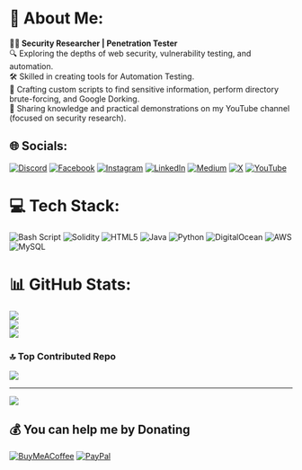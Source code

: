 # 💫 About Me:
 **👨‍💻 Security Researcher | Penetration Tester**<br>🔍 Exploring the depths of web security, vulnerability testing, and automation.<br>🛠️ Skilled in creating tools for Automation Testing.<br>📜 Crafting custom scripts to find sensitive information, perform directory brute-forcing, and Google Dorking.<br>🎥 Sharing knowledge and practical demonstrations on my YouTube channel (focused on security research).


## 🌐 Socials:
[![Discord](https://img.shields.io/badge/Discord-%237289DA.svg?logo=discord&logoColor=white)](https://discord.gg/QNEtZubC) [![Facebook](https://img.shields.io/badge/Facebook-%231877F2.svg?logo=Facebook&logoColor=white)](https://facebook.com/Billubadmos) [![Instagram](https://img.shields.io/badge/Instagram-%23E4405F.svg?logo=Instagram&logoColor=white)](https://instagram.com/suryesh_92) [![LinkedIn](https://img.shields.io/badge/LinkedIn-%230077B5.svg?logo=linkedin&logoColor=white)](https://linkedin.com/in/dhananjay-kumar-suryesh-535995220) [![Medium](https://img.shields.io/badge/Medium-12100E?logo=medium&logoColor=white)](https://medium.com/@suryesh92) [![X](https://img.shields.io/badge/X-black.svg?logo=X&logoColor=white)](https://x.com/suryesh_92) [![YouTube](https://img.shields.io/badge/YouTube-%23FF0000.svg?logo=YouTube&logoColor=white)](https://youtube.com/@suryesh_92) 

# 💻 Tech Stack:
![Bash Script](https://img.shields.io/badge/bash_script-%23121011.svg?style=for-the-badge&logo=gnu-bash&logoColor=white) ![Solidity](https://img.shields.io/badge/Solidity-%23363636.svg?style=for-the-badge&logo=solidity&logoColor=white) ![HTML5](https://img.shields.io/badge/html5-%23E34F26.svg?style=for-the-badge&logo=html5&logoColor=white) ![Java](https://img.shields.io/badge/java-%23ED8B00.svg?style=for-the-badge&logo=openjdk&logoColor=white) ![Python](https://img.shields.io/badge/python-3670A0?style=for-the-badge&logo=python&logoColor=ffdd54) ![DigitalOcean](https://img.shields.io/badge/DigitalOcean-%230167ff.svg?style=for-the-badge&logo=digitalOcean&logoColor=white) ![AWS](https://img.shields.io/badge/AWS-%23FF9900.svg?style=for-the-badge&logo=amazon-aws&logoColor=white) ![MySQL](https://img.shields.io/badge/mysql-4479A1.svg?style=for-the-badge&logo=mysql&logoColor=white)
# 📊 GitHub Stats:
![](https://github-readme-stats.vercel.app/api?username=Suryesh&theme=github_dark&hide_border=false&include_all_commits=true&count_private=true)<br/>
![](https://github-readme-streak-stats.herokuapp.com/?user=Suryesh&theme=github_dark&hide_border=false)<br/>
![](https://github-readme-stats.vercel.app/api/top-langs/?username=Suryesh&theme=github_dark&hide_border=false&include_all_commits=true&count_private=true&layout=compact)

### 🔝 Top Contributed Repo
![](https://github-contributor-stats.vercel.app/api?username=Suryesh&limit=5&theme=radical&combine_all_yearly_contributions=true)

---
[![](https://visitcount.itsvg.in/api?id=Suryesh&icon=0&color=0)](https://visitcount.itsvg.in)

  ## 💰 You can help me by Donating
  [![BuyMeACoffee](https://img.shields.io/badge/Buy%20Me%20a%20Coffee-ffdd00?style=for-the-badge&logo=buy-me-a-coffee&logoColor=black)](https://buymeacoffee.com/suryesh_92) [![PayPal](https://img.shields.io/badge/PayPal-00457C?style=for-the-badge&logo=paypal&logoColor=white)](https://paypal.me/Suryesh92?country.x=IN&locale.x=en_GB) 

  
<!-- Proudly created with GPRM ( https://gprm.itsvg.in ) -->
